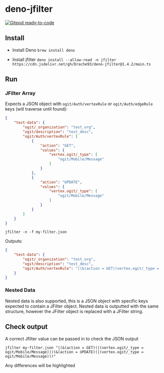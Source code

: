 
# deno-jfilter
[![Gitpod ready-to-code](https://img.shields.io/badge/Gitpod-ready--to--code-blue?logo=gitpod)](https://gitpod.io/#https://github.com/Drache93/deno-jfilter)

## Install

- Install Deno
  `brew install deno`

- Install jfilter
  `deno install --allow-read -n jfilter https://cdn.jsdelivr.net/gh/Drache93/deno-jfilter@1.4.2/main.ts`

## Run

### JFilter Array
Expects a JSON object with `ogit/Auth/vertexRule` or `ogit/Auth/edgeRule` keys (will traverse until found):

```json
{
    "test-data": {
        "ogit/_organization": "test_org",
        "ogit/description": "test_desc",
        "ogit/Auth/vertexRule": [
            {
                "action": "GET",
                "values": {
                    "vertex.ogit/_type": [
                        "ogit/Mobile/Message"
                    ]
                }
            },
            {
                "action": "UPDATE",
                "values": {
                    "vertex.ogit/_type": [
                        "ogit/Mobile/Message"
                    ]
                }
            }
        ]
    }
}
```

`jfilter -n -f my-filter.json`

Outputs:

```json
{
    "test-data": {
        "ogit/_organization": "test_org",
        "ogit/description": "test_desc",
        "ogit/Auth/vertexRule": "|(&(action = GET)(vertex.ogit/_type = ogit/Mobile/Message))(&(action = UPDATE)(vertex.ogit/_type = ogit/Mobile/Message))"
    }
}
```

### Nested Data

Nested data is also supported, this is a JSON object with specific keys expected to contain a JFilter object.
Nested data is outputted with the same structure, however the JFilter object is replaced with a JFilter string.



## Check output

A correct Jfilter value can be passed in to check the JSON output

`jfilter my-filter.json "|(&(action = GET)(|(vertex.ogit/_type = ogit/Mobile/Message)))(&(action = UPDATE)(|(vertex.ogit/_type = ogit/Mobile/Message)))"`

Any differences will be highlighted
